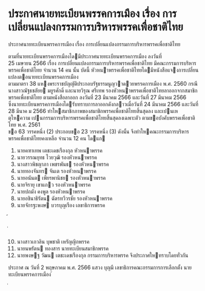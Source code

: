 
# ประกาศนายทะเบียนพรรคการเมือง เรื่อง การเปลี่ยนแปลงกรรมการบริหารพรรคเพื่อชาติไทย
      
      

      
      

ประกาศนายทะเบียนพรรคการเมือง 
เรื่อง   การเปลี่ยนแปลงกรรมการบริหารพรรคเพื่อชาติไทย 
 
 
ตามที่นายทะเบียนพรรคการเมืองไดมีประกาศนายทะเบียนพรรคการเมือง  ลงวันที่   
25   เมษายน    2566    เรื่อง  การเปลี่ยนแปลงกรรมการบริหารพรรคเพื่อชาติไทย  มีคณะกรรมการบริหาร 
พรรคเพื่อชาติไทย  จํานวน  14  คน  นั้น 
บัดนี้  หัวหนาพรรคเพื่อชาติไทยไดมีหนังสือแจงการเปลี่ยนแปลงตอนายทะเบียนพรรคการเมือง   
ตามมาตรา  38  แหงพระราชบัญญัติประกอบรัฐธรรมนูญวาดวยพรรคการเมือง  พ.ศ.  2560  กรณี   
นางสาวณัฐธชลัยย  มยูรศักดิ์  และนายวิรุณ  ศรีเทพ  รองหัวหนาพรรคเพื่อชาติไทยลาออกจากสมาชิก 
พรรคเพื่อชาติไทย  ตามหนังสือลาออก  ลงวันที่  23  มีนาคม     2566  และวันที่  27  มีนาคม     2566   
ซึ่งนายทะเบียนพรรคการเมืองไดรับทราบการลาออกดังกลาวเมื่อวันที่  24  มีนาคม      2566  และวันที่   
28   มีนาค ม   2566    ทําใหสมาชิกภาพของสมาชิกพรรคเพื่อชาติไทยสิ้นสุดลง  และเปนเหตุใหความ 
เปนกรรมการบริหารพรรคเพื่อชาติไทยสิ้นสุดลงเฉพาะตัว  ตามขอบังคับพรรคเพื่อชาติไทย  พ.ศ.  2561   
ขอ   63  วรรคหนึ่ง  (2)  ประกอบขอ  23  วรรคหนึ่ง  (3) 
ดังนั้น  จึงทําใหคณะกรรมการบริหารพรรคเพื่อชาติไทยคงเหลือ  จํานวน  12  คน  ไดแก 
1. นายคฑาเทพ  เตชะเดชเรืองกุล หัวหนาพรรค 
2. นายวรรณยุทธ  ไวยวุฒิ รองหัวหนาพรรค 
3. นางสาวพิชญาภา  เพชรพันธ รองหัวหนาพรรค 
4. นายทองจันทร  จันเต รองหัวหนาพรรค 
5. นายอนันต  เพียรพานิชย รองหัวหนาพรรค 
6. นายจิรายุ  เขาแกว รองหัวหนาพรรค 
7. นายปถมัง  คงพูล รองหัวหนาพรรค 
8. นายอชินาธิรัตน  ฉัตรทวีวรชัย รองหัวหนาพรรค 
9. นายจักรฐะพงษ  บวรบุญเรือง เลขาธิการพรรค 
 
้
 
่
 

10. นางสาวเกวลิน  บุพชาติ เหรัญญิกพรรค 
11. นายนพรัตน  ทองสาร นายทะเบียนสมาชิกพรรค 
12. นายพงษฐ  วัฒน  เตชะเดชเรืองกุล กรรมการบริหารพรรค 
จึงประกาศใหทราบโดยทั่วกัน 
 
ประกาศ  ณ  วันที่  2  พฤษภาคม  พ.ศ.  2566 
แสวง  บุญมี 
เลขาธิการคณะกรรมการการเลือกตั้ง 
นายทะเบียนพรรคการเมือง 
้
 
่
 